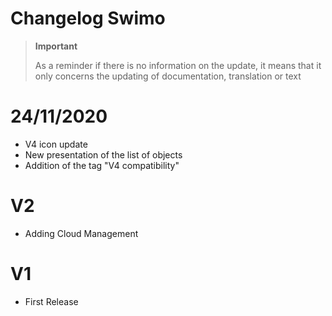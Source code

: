 # Changelog Swimo

>**Important**
>
>As a reminder if there is no information on the update, it means that it only concerns the updating of documentation, translation or text

# 24/11/2020

- V4 icon update
- New presentation of the list of objects
- Addition of the tag "V4 compatibility"

# V2

- Adding Cloud Management

# V1

- First Release
